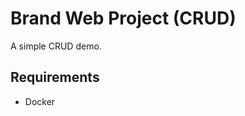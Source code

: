 Brand Web Project (CRUD)
=================

A simple CRUD demo.


Requirements
------------

- Docker
